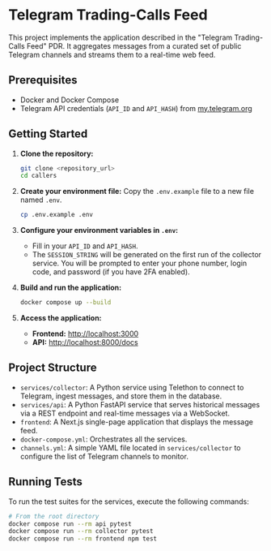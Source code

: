 # Telegram Trading-Calls Feed

This project implements the application described in the "Telegram Trading-Calls Feed" PDR. It aggregates messages from a curated set of public Telegram channels and streams them to a real-time web feed.

## Prerequisites

- Docker and Docker Compose
- Telegram API credentials (`API_ID` and `API_HASH`) from [my.telegram.org](https://my.telegram.org)

## Getting Started

1.  **Clone the repository:**
    ```bash
    git clone <repository_url>
    cd callers
    ```

2.  **Create your environment file:**
    Copy the `.env.example` file to a new file named `.env`.
    ```bash
    cp .env.example .env
    ```

3.  **Configure your environment variables in `.env`:**
    - Fill in your `API_ID` and `API_HASH`.
    - The `SESSION_STRING` will be generated on the first run of the collector service. You will be prompted to enter your phone number, login code, and password (if you have 2FA enabled).

4.  **Build and run the application:**
    ```bash
    docker compose up --build
    ```

5.  **Access the application:**
    - **Frontend:** [http://localhost:3000](http://localhost:3000)
    - **API:** [http://localhost:8000/docs](http://localhost:8000/docs)

## Project Structure

- `services/collector`: A Python service using Telethon to connect to Telegram, ingest messages, and store them in the database.
- `services/api`: A Python FastAPI service that serves historical messages via a REST endpoint and real-time messages via a WebSocket.
- `frontend`: A Next.js single-page application that displays the message feed.
- `docker-compose.yml`: Orchestrates all the services.
- `channels.yml`: A simple YAML file located in `services/collector` to configure the list of Telegram channels to monitor.

## Running Tests

To run the test suites for the services, execute the following commands:

```bash
# From the root directory
docker compose run --rm api pytest
docker compose run --rm collector pytest
docker compose run --rm frontend npm test
``` 